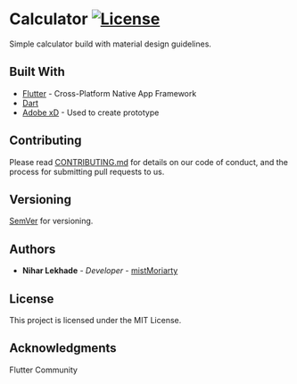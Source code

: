 # Calculator [![License](http://img.shields.io/:license-mit-blue.svg?style=flat-square)](LICENSE)

Simple calculator build with material design guidelines.

## Built With

* [Flutter](http://flutter.io) - Cross-Platform Native App Framework
* [Dart](https://dart.dev)
* [Adobe xD](https://www.adobe.com/products/xd.html) - Used to create prototype

## Contributing

Please read [CONTRIBUTING.md](https://gist.github.com/PurpleBooth/b24679402957c63ec426) for details on our code of conduct, and the process for submitting pull requests to us.

## Versioning

[SemVer](http://semver.org/) for versioning.

## Authors

* **Nihar Lekhade** - *Developer* - [mistMoriarty](https://github.com/mistMoriarty)

## License

This project is licensed under the MIT License.

## Acknowledgments

Flutter Community

